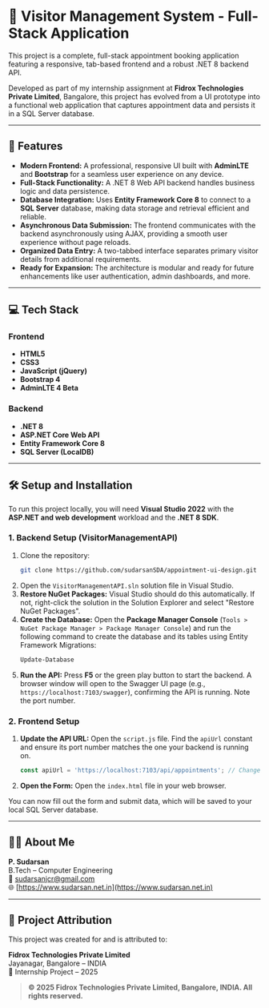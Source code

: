 # 🚀 Visitor Management System - Full-Stack Application

This project is a complete, full-stack appointment booking application featuring a responsive, tab-based frontend and a robust .NET 8 backend API.

Developed as part of my internship assignment at **Fidrox Technologies Private Limited**, Bangalore, this project has evolved from a UI prototype into a functional web application that captures appointment data and persists it in a SQL Server database.

---

## 🌟 Features

*   **Modern Frontend:** A professional, responsive UI built with **AdminLTE** and **Bootstrap** for a seamless user experience on any device.
*   **Full-Stack Functionality:** A .NET 8 Web API backend handles business logic and data persistence.
*   **Database Integration:** Uses **Entity Framework Core 8** to connect to a **SQL Server** database, making data storage and retrieval efficient and reliable.
*   **Asynchronous Data Submission:** The frontend communicates with the backend asynchronously using AJAX, providing a smooth user experience without page reloads.
*   **Organized Data Entry:** A two-tabbed interface separates primary visitor details from additional requirements.
*   **Ready for Expansion:** The architecture is modular and ready for future enhancements like user authentication, admin dashboards, and more.

---

## 💻 Tech Stack

### Frontend
-   **HTML5**
-   **CSS3**
-   **JavaScript (jQuery)**
-   **Bootstrap 4** 
-   **AdminLTE 4 Beta**

### Backend
-   **.NET 8**
-   **ASP.NET Core Web API** 
-   **Entity Framework Core 8** 
-   **SQL Server (LocalDB)** 

---

## 🛠️ Setup and Installation

To run this project locally, you will need **Visual Studio 2022** with the **ASP.NET and web development** workload and the **.NET 8 SDK**.

### 1. Backend Setup (VisitorManagementAPI)

1.  Clone the repository:
    ```bash
    git clone https://github.com/sudarsanSDA/appointment-ui-design.git
    ```
2.  Open the `VisitorManagementAPI.sln` solution file in Visual Studio.
3.  **Restore NuGet Packages:** Visual Studio should do this automatically. If not, right-click the solution in the Solution Explorer and select "Restore NuGet Packages".
4.  **Create the Database:** Open the **Package Manager Console** (`Tools > NuGet Package Manager > Package Manager Console`) and run the following command to create the database and its tables using Entity Framework Migrations:
    ```powershell
    Update-Database
    ```
5.  **Run the API:** Press **F5** or the green play button to start the backend. A browser window will open to the Swagger UI page (e.g., `https://localhost:7103/swagger`), confirming the API is running. Note the port number.

### 2. Frontend Setup

1.  **Update the API URL:** Open the `script.js` file. Find the `apiUrl` constant and ensure its port number matches the one your backend is running on.
    ```javascript
    const apiUrl = 'https://localhost:7103/api/appointments'; // Change port if necessary
    ```
2.  **Open the Form:** Open the `index.html` file in your web browser.

You can now fill out the form and submit data, which will be saved to your local SQL Server database.

---

## 👨‍💻 About Me

**P. Sudarsan**  
B.Tech – Computer Engineering  
📧 [sudarsanjcr@gmail.com](mailto:sudarsanjcr@gmail.com)  
🌐 [https://www.sudarsan.net.in](https://www.sudarsan.net.in)

---

## 🏢 Project Attribution

This project was created for and is attributed to:

**Fidrox Technologies Private Limited**  
Jayanagar, Bangalore – INDIA  
📅 Internship Project – 2025

> **© 2025 Fidrox Technologies Private Limited, Bangalore, INDIA. All rights reserved.**